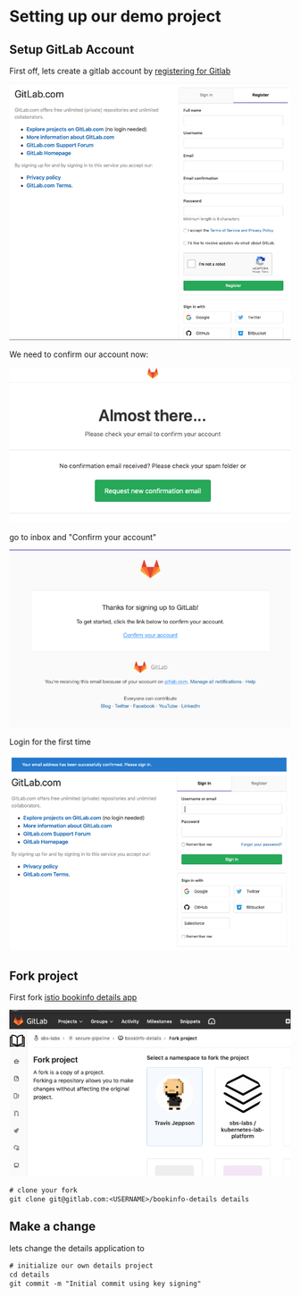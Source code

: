 # Setting up our demo project

## Setup GitLab Account

First off, lets create a gitlab account by [registering for Gitlab](https://gitlab.com/users/sign_in#register-pane)

![GitLab registration page](images/gitlab_registration.png)

We need to confirm our account now:

![Email confirmation page](images/gitlab_email_confirmation.png)

go to inbox and "Confirm your account"

![Email confirm](images/gitlab_email_confirm.png)

Login for the first time

![First Login](images/gitlab_first_login.png)


## Fork project
First fork [istio bookinfo details app](https://gitlab.com/sbs-labs/secure-pipeline/bookinfo-details)

![fork gitlab project](images/fork_selection.png)

```
# clone your fork
git clone git@gitlab.com:<USERNAME>/bookinfo-details details
```
## Make a change
lets change the details application to 

```
# initialize our own details project
cd details
git commit -m "Initial commit using key signing"
```
